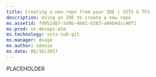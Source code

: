 ```yaml
---
title: Creating a new repo from your IDE | VSTS & TFS
description: Using an IDE to create a new repo
ms.assetid: fd952db7-5d9b-4b01-b103-a94b4dcc40f1
ms.prod: vs-devops-alm
ms.technology: vsts-sub-git 
ms.manager: douge
ms.author: sdanie
ms.date: 06/16/2017
---
```


PLACEHOLDER
